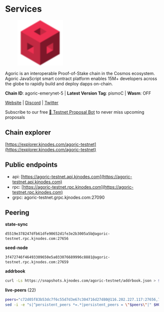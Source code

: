 # Services

<figure><img src="https://raw.githubusercontent.com/kj89/cosmos-images/main/logos/agoric.png" width="150" alt=""><figcaption></figcaption></figure>

Agoric is an interoperable Proof-of-Stake chain in the Cosmos ecosystem.  Agoric JavaScript smart contract platform enables 15M+ developers across the  globe to rapidly build and deploy dapps on-chain.

**Chain ID**: agoric-emerynet-5 | **Latest Version Tag**: pismoC | **Wasm**: OFF

[Website](https://agoric.com) | [Discord](https://discord.com/invite/qDW8DRes4s) | [Twitter](https://twitter.com/agoric)



Subscribe to our free [🤖 Testnet Proposal Bot](https://t.me/kjnodes_testnet_proposal_bot) to never miss upcoming proposals


## Chain explorer
[https://explorer.kjnodes.com/agoric-testnet](https://explorer.kjnodes.com/agoric-testnet)

## Public endpoints

* api: [https://agoric-testnet.api.kjnodes.com](https://agoric-testnet.api.kjnodes.com)
* rpc: [https://agoric-testnet.rpc.kjnodes.com](https://agoric-testnet.rpc.kjnodes.com)
* grpc: agoric-testnet.grpc.kjnodes.com:27090

## Peering

**state-sync**

```text
d5519e378247dfb61dfe90652d1fe3e2b3005a5b@agoric-testnet.rpc.kjnodes.com:27656
```

**seed-node**

```text
3f472746f46493309650e5a033076689996c8881@agoric-testnet.rpc.kjnodes.com:27659
```

**addrbook**
```bash
curl -Ls https://snapshots.kjnodes.com/agoric-testnet/addrbook.json > $HOME/.agoric/config/addrbook.json
```

**live-peers** (22)
```bash
peers="c72d05f83b53dc7f6c55d7d3e67c304716d27d80@116.202.227.117:27656,793955daf95ad29f003cc4ec7e6c60c00677b2f7@5.9.81.187:30656,98e1069b1cfc445e377eda6a0eadd94f7877065d@162.55.169.76:26656,6644a86094a0cb0152f83aed74357c439657770b@185.239.209.79:26656,70ac007461e0d912aeba6eda56ac3fed7d3087f8@135.181.85.31:26656,8dfb920cdc2eba42b688f44fdd26e12dabfbb6a9@95.217.130.111:27656,4dee5e4456307469d037c35eb0157f1f252b3f99@135.181.35.255:26656,a49d469686e32f6490b56a2a693e83c130f3ee2a@144.76.145.151:26656,d5519e378247dfb61dfe90652d1fe3e2b3005a5b@65.109.68.190:27656,3f4e87ddb2e61fdd01398c071fa986259f096334@209.34.206.46:26656,7ea47a018710e43a9eafd4eebc8340d2f48eb3ba@94.130.132.227:2160,a3a1e6c7a9ceec632c22769a9e369d05a796dc24@65.108.79.246:26709,6f9e22eba0130f1a29c25e28beeae69b2621a403@35.238.67.135:26656,3c2abc308efdc63be1801bbb1b40900ada13349b@34.30.233.82:26656,42084028a65c5d609793ffc618d1dcbf374fc301@65.109.28.219:14456,a875ef614b3902dd567be2076f18239681f24e35@82.100.58.112:26656,980583e1dfd16988b6fdb22dd733f3260c535e45@192.241.137.132:26656,7b1cafa0879374125c623d854bcc0cb9cd98729e@185.213.25.151:26656,a73444541956b994f804f6fcf2a26d2c3c9865a3@34.67.210.29:26656,a21bd5ae7488c18d7e6387f20ae0484acb70be01@13.215.217.74:26656,32f7fbecd40b420d592ac460703c4ac647875566@65.109.23.238:26656,d238a541e480e06269107449a70b1178ef49aba7@34.69.172.140:26656"
sed -i -e "s|^persistent_peers *=.*|persistent_peers = \"$peers\"|" $HOME/.agoric/config/config.toml
```
